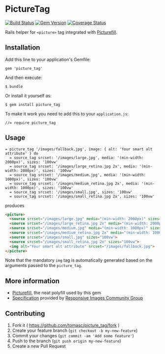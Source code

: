 # PictureTag

[![Build Status](https://travis-ci.org/tomasc/picture_tag.svg)](https://travis-ci.org/tomasc/picture_tag) [![Gem Version](https://badge.fury.io/rb/picture_tag.svg)](http://badge.fury.io/rb/picture_tag) [![Coverage Status](https://img.shields.io/coveralls/tomasc/picture_tag.svg)](https://coveralls.io/r/tomasc/picture_tag)

Rails helper for `<picture>` tag integrated with [Picturefill](http://scottjehl.github.io/picturefill/).

## Installation

Add this line to your application's Gemfile:

    gem 'picture_tag'

And then execute:

    $ bundle

Or install it yourself as:

    $ gem install picture_tag

To make it work you need to add this to your `application.js`:

    //= require picture_tag

## Usage

```Slim
= picture_tag '/images/fallback.jpg', image: { alt: 'Your smart alt attribute' } do
  = source_tag srcset: '/images/large.jpg', media: '(min-width: 2000px)', sizes: '100vw'
  = source_tag srcset: '/images/large_retina.jpg 2x', media: '(min-width: 2000px)', sizes: '100vw'
  = source_tag srcset: '/images/medium.jpg', media: '(min-width: 1000px)', sizes: '100vw'
  = source_tag srcset: '/images/medium_retina.jpg 2x', media: '(min-width: 1000px)', sizes: '100vw'
  = source_tag srcset: '/images/small.jpg', sizes: '100vw'
  = source_tag srcset: '/images/small_retina.jpg 2x', sizes: '100vw'
```

produces

```HTML
<picture>
  <source srcset="/images/large.jpg" media="(min-width: 2000px)" sizes="100vw">
  <source srcset="/images/large_retina.jpg 2x" media="(min-width: 2000px)" sizes="100vw">
  <source srcset="/images/medium.jpg" media="(min-width: 1000px)" sizes="100vw" >
  <source srcset="/images/medium_retina.jpg 2x" media="(min-width: 1000px)" sizes="100vw" >
  <source srcset="/images/small.jpg" sizes="100vw">
  <source srcset="/images/small_retina.jpg 2x" sizes="100vw">
  <img alt="Your smart alt attribute" srcset="/images/fallback.jpg">
</picture>
```

Note that the mandatory `img` tag is automatically generated based on the arguments passed to the `picture_tag`.

## More information

* [Picturefill](http://scottjehl.github.io/picturefill/), the neat polyfill used by this gem
* [Specification](http://picture.responsiveimages.org/) provided by [Responsive Images Community Group](http://responsiveimages.org)

## Contributing

1. Fork it ( https://github.com/tomasc/picture_tag/fork )
2. Create your feature branch (`git checkout -b my-new-feature`)
3. Commit your changes (`git commit -am 'Add some feature'`)
4. Push to the branch (`git push origin my-new-feature`)
5. Create a new Pull Request
